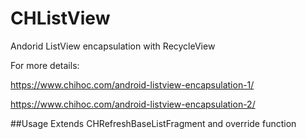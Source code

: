 # CHListView
Andorid ListView encapsulation with RecycleView

For more details: 

https://www.chihoc.com/android-listview-encapsulation-1/

https://www.chihoc.com/android-listview-encapsulation-2/

##Usage
Extends CHRefreshBaseListFragment and override function

